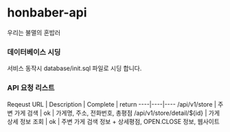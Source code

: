 # honbaber-api
우리는 불멸의 혼밥러

### 데이터베이스 시딩
서비스 동작시 database/init.sql 파일로 시딩 합니다.

### API 요청 리스트
Reqeust URL | Description | Complete | return
----|----|----
/api/v1/store | 주변 가게 검색 | ok | 가게명, 주소, 전화번호, 총평점
/api/v1/store/detail/${id} | 가게 상세 정보 조회 | ok | 주변 가게 검색 정보 + 상세평점, OPEN.CLOSE 정보, 웹사이트
